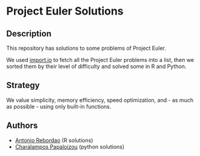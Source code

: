 # Project Euler Solutions

## Description

This repository has solutions to some problems of Project Euler.

We used [import.io](https://import.io/) to fetch all the Project Euler 
problems into a list, then we sorted them by their level of difficulty and 
solved some in R and Python.

## Strategy

We value simplicity, memory efficiency, speed optimization, and - as much 
as possible - using only built-in functions.

## Authors

- [Antonio Rebordao](https://www.linkedin.com/in/rebordao) (R solutions)
- [Charalampos Papaloizou](https://github.com/papaloizouc) (python solutions) 
